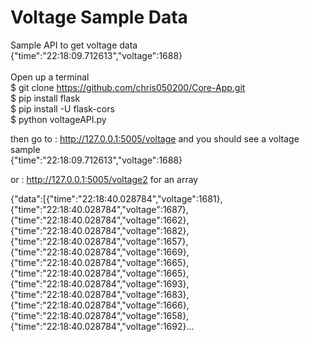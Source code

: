 # Voltage Sample Data

Sample API to get voltage data
<br>
{"time":"22:18:09.712613","voltage":1688}
<br><br>
Open up a terminal<br>
$ git clone https://github.com/chris050200/Core-App.git <br>
$ pip install flask<br>
$ pip install -U flask-cors<br>
$ python voltageAPI.py<br>

then go to : http://127.0.0.1:5005/voltage and you should see a voltage sample<br>
{"time":"22:18:09.712613","voltage":1688}<br>

or : http://127.0.0.1:5005/voltage2 for an array <br>

{"data":[{"time":"22:18:40.028784","voltage":1681},{"time":"22:18:40.028784","voltage":1687},{"time":"22:18:40.028784","voltage":1662},{"time":"22:18:40.028784","voltage":1682},{"time":"22:18:40.028784","voltage":1657},{"time":"22:18:40.028784","voltage":1669},{"time":"22:18:40.028784","voltage":1665},{"time":"22:18:40.028784","voltage":1665},{"time":"22:18:40.028784","voltage":1693},{"time":"22:18:40.028784","voltage":1683},{"time":"22:18:40.028784","voltage":1666},{"time":"22:18:40.028784","voltage":1658},{"time":"22:18:40.028784","voltage":1692}...<br>

